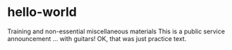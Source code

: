 # hello-world
Training and non-essential miscellaneous materials
This is a public service announcement ... with guitars!  OK, that was just practice text.
